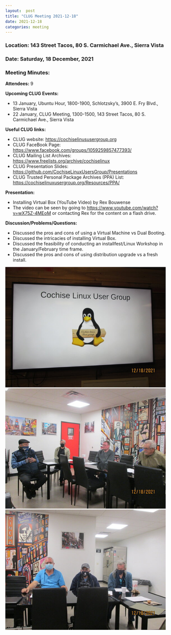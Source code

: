 ```yaml
---
layout:  post
title: "CLUG Meeting 2021-12-18"
date: 2021-12-18
categories: meeting
---
```


### Location: 143 Street Tacos, 80 S. Carmichael Ave., Sierra Vista

### Date: Saturday, 18 December, 2021

### Meeting Minutes:

**Attendees:** 9

**Upcoming CLUG Events:**
 * 13 January, Ubuntu Hour, 1800-1900, Schlotzsky’s, 3900 E. Fry Blvd., Sierra Vista 
 * 22 January, CLUG Meeting, 1300-1500, 143 Street Tacos, 80 S. Carmichael Ave., Sierra Vista

**Useful CLUG links:**
 * CLUG website:  https://cochiselinususergroup.org
 * CLUG FaceBook Page:  https://www.facebook.com/groups/1059259857477393/
 * CLUG Mailing List Archives:  https://www.freelists.org/archive/cochiselinux
 * CLUG Presentation Slides:  https://github.com/CochiseLinuxUsersGroup/Presentations
 * CLUG Trusted Personal Package Archives (PPA) List: https://cochiselinuxusergroup.org/Resources/PPA/


**Presentation:**
 * Installing Virtual Box (YouTube Video) by Rex Bouwense
 * The video can be seen by going to https://www.youtube.com/watch?v=wX75Z-4MEoM or contacting Rex for the content on a flash drive.

**Discussion/Problems/Questions:**
 * Discussed the pros and cons of using a Virtual Machine vs Dual Booting.
 * Discussed the intricacies of installing Virtual Box.
 * Discussed the feasibility of conducting an installfest/Linux Workshop in the January/February time frame.
 * Discussed the pros and cons of using distribution upgrade vs a fresh install.

![alt text](https://raw.githubusercontent.com/CochiseLinuxUsersGroup/CochiseLinuxUsersGroup.github.io/master/images/rsz_clug_mtg_2021-12-18_1.jpg)
![alt text](https://raw.githubusercontent.com/CochiseLinuxUsersGroup/CochiseLinuxUsersGroup.github.io/master/images/rsz_clug_mtg_2021-12-18_2.jpg)
![alt text](https://raw.githubusercontent.com/CochiseLinuxUsersGroup/CochiseLinuxUsersGroup.github.io/master/images/rsz_clug_mtg_2021-12-18_3.jpg)
